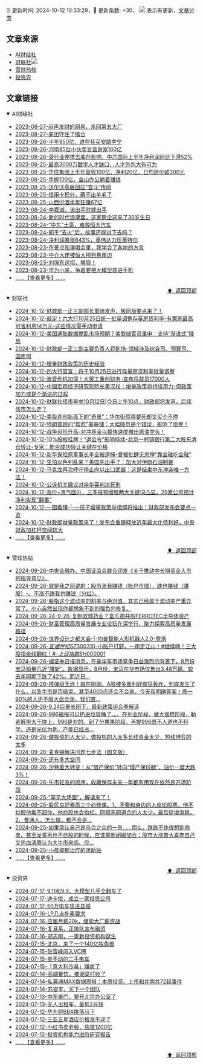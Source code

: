 ##

:alarm_clock: 更新时间: 2024-10-12 10:33:29，:rocket: 更新条数: +30， ![](/assets/dot.png) 表示有更新，[文章分类](/TAGS.md)

## 文章来源

- [AI财经社](#ai财经社)  
- [财联社](#财联社)![](/assets/dot.png)   
- [雪球热帖](#雪球热帖)  
- [投资界](#投资界)  

## 文章链接

<details open>
<summary id="ai财经社">
 AI财经社
</summary>


- [2023-08-27-闷声发财的网易，杀回第五大厂](https://www.aicaijing.com.cn/article/18610)  
- [2023-08-27-美团守住了擂台](https://www.aicaijing.com.cn/article/18611)  
- [2023-08-26-半年950亿，谁在狂买安踏李宁](https://www.aicaijing.com.cn/article/18607)  
- [2023-08-26-河南85后小伙卖盲盒身家160亿](https://www.aicaijing.com.cn/article/18608)  
- [2023-08-26-受行业整体去库存影响，中芯国际上半年净利润同比下滑52%](https://www.aicaijing.com.cn/article/18609)  
- [2023-08-25-最高3000万数字人才缺口，人才外包大有可为](https://www.aicaijing.com.cn/article/18601)  
- [2023-08-25-华住集团上半年营收100亿，净利20亿，日均房价破300元](https://www.aicaijing.com.cn/article/18602)  
- [2023-08-25-手握100亿，金山办公躺着赚钱](https://www.aicaijing.com.cn/article/18603)  
- [2023-08-25-沃尔沃高层回应“宫斗”传闻](https://www.aicaijing.com.cn/article/18604)  
- [2023-08-25-信用卡积分，薅不出羊毛了](https://www.aicaijing.com.cn/article/18605)  
- [2023-08-25-山西汾酒半年狂赚67亿](https://www.aicaijing.com.cn/article/18606)  
- [2023-08-24-李嘉诚，该出手时就出手](https://www.aicaijing.com.cn/article/18596)  
- [2023-08-24-新的时代浪潮里，这家房企迎来了30岁生日](https://www.aicaijing.com.cn/article/18597)  
- [2023-08-24-“中东”土豪，难救恒大汽车](https://www.aicaijing.com.cn/article/18598)  
- [2023-08-24-知乎“去火”后，故事还能讲下去吗？](https://www.aicaijing.com.cn/article/18599)  
- [2023-08-24-净利润暴涨843%，英伟达力压英特尔](https://www.aicaijing.com.cn/article/18600)  
- [2023-08-23-在景点和演唱会里，我学会了各地的方言](https://www.aicaijing.com.cn/article/18591)  
- [2023-08-23-中介大佬被恒大拖到悬崖边](https://www.aicaijing.com.cn/article/18592)  
- [2023-08-23-刘强东这招，够狠！](https://www.aicaijing.com.cn/article/18593)  
- [2023-08-23-华为小米，争着要把大模型装进手机](https://www.aicaijing.com.cn/article/18594)  
- [......【查看更多】......](/details/AI财经社.md)

<div align="right"><a href="#文章来源">⬆ &nbsp;返回顶部</a></div>
</details>

<details open>
<summary id="财联社">
 财联社
</summary>


- [2024-10-12-财政部一正三副部长重磅发声，极简版要点来了！](https://www.cls.cn/detail/1823161)  
- [2024-10-12-敲定！六大行10月25日统一批量调整存量房贷利率-有案例最高可省利息14万元-这些情况需手动申请](https://www.cls.cn/detail/1823160)  
- [2024-10-12-美国通胀数据搅乱市场预期？美联储官员重申：支持“渐进式”降息](https://www.cls.cn/detail/1823122)  
- [2024-10-12-财政部一正三副主要负责人将到场-领域涉及综合司、预算司、国库司](https://www.cls.cn/detail/1823049)  
- [2024-10-12-增量财政政策的历史经验](https://www.cls.cn/detail/1822999)  
- [2024-10-12-四大行官宣：将于10月25日进行存量房贷利率批量调整](https://www.cls.cn/detail/1823004)  
- [2024-10-12-波音危机加深！大罢工重创财务-宣布将裁员17000人](https://www.cls.cn/detail/1822982)  
- [2024-10-12-中国宏观经济研究院院长黄汉权：增量政策将持续用力-但政策加力或是个渐进的过程](https://www.cls.cn/detail/1822984)  
- [2024-10-12-财联社债市早参10月12日|今日上午10点，财政部将发声，后续债市怎么走？](https://www.cls.cn/detail/1822996)  
- [2024-10-12-美股连创新高下的“奇景”：华尔街慌得要死却又买个不停](https://www.cls.cn/detail/1823009)  
- [2024-10-12-特朗普顾问“帮怼”美联储：大幅降息是个错误，影响了信誉！](https://www.cls.cn/detail/1823040)  
- [2024-10-12-战争风险升高-对冲基金以最快速度撤出原油空头！](https://www.cls.cn/detail/1823043)  
- [2024-10-12-10%股权挂牌！“退金令”影响持续-北京一村镇银行第二大股东清仓转让-专家：能否成功转让关键在价格](https://www.cls.cn/detail/1823074)  
- [2024-10-12-新华保险原董事长李全被逮捕-曾被批肆无忌惮“靠金融吃金融”](https://www.cls.cn/detail/1823073)  
- [2024-10-12-生怕以色列乱来？美国先出手了：加大对伊朗石油制裁](https://www.cls.cn/detail/1823060)  
- [2024-10-12-马克龙再次呼吁停止向以出口武器：这是结束中东冲突唯一方法！](https://www.cls.cn/detail/1823044)  
- [2024-10-12-公诉机关建议对余华英判决死刑](https://www.cls.cn/detail/1823169)  
- [2024-10-12-涨价+景气回升，三季报预增股两大关键词凸显，29家公司预计净利实现“翻番”](https://www.cls.cn/detail/1823177)  
- [2024-10-12-一图看懂-|-一揽子增量政策举措即将推出！财政部发布会要点一览](https://www.cls.cn/detail/1823186)  
- [2024-10-12-财政部增量政策来了！发布会重磅释放近年最大化债利好，中央财政加杠杆空间较大](https://www.cls.cn/detail/1823183)  
- [......【查看更多】......](/details/财联社.md)

<div align="right"><a href="#文章来源">⬆ &nbsp;返回顶部</a></div>
</details>

<details open>
<summary id="雪球热帖">
 雪球热帖
</summary>


- [2024-09-26-中央金融办、中国证监会联合印发《关于推动中长期资金入市的指导意见》。](https://xueqiu.com/5124430882/305832042)  
- [2024-09-26-就是我之前说的：股市涨我赚钱（账户市值），跌也赚钱（赚股）-。不涨不跌我也赚钱（分红）。](https://xueqiu.com/4212900091/305829190)  
- [2024-09-26-股指这个波动率的斜率与绝对值，其实已经属于波动率严重异常了。小心突然出现你都想象不到的强负向修复。](https://xueqiu.com/9222280625/305792392)  
- [2024-09-26-24-9-26-复制双城药业？富乐德并购FERROTEC半导体资产](https://xueqiu.com/8772786299/305782060)  
- [2024-09-26-财富管理高质量发展专业论坛在深举行，聚力探索高质量发展路径](https://xueqiu.com/1908240451/305764378)  
- [2024-09-26-世界设计之都大会-|-均普智能人形机器人2.0-登场](https://xueqiu.com/9671841227/305748495)  
- [2024-09-26-$宜通世纪SZ300310$-小账户打野，一炮定江山！#继续嗨！三大股指全线翻红！#-$上证指数SH000001$](https://xueqiu.com/5939653998/305734746)  
- [2024-09-26-据证券日报消息，在豪华车市场竞争日益激烈的背景下，8月份宝马销量几近“腰斩”。数据显示，8月份，宝马在华市场仅售出3.48万辆，较去年同期下跌了42%。而近日...](https://xueqiu.com/9333565636/305725908)  
- [2024-09-26-核弹级王炸！就在刚刚，A股被多重利好疯狂轰炸，到底发生了什么，以及牛市是否结束，甚至4000点还会不会来，今天我明确答案！周一90%的人还不服大盘会涨，我们直...](https://xueqiu.com/5011489057/305711102)  
- [2024-09-26-9.24巨量长阳下，最新政策组合拳解读](https://xueqiu.com/6615747670/305693448)  
- [2024-09-26-996福报可以扔进垃圾桶了。。。在创业阶段，做大蛋糕阶段，勒紧裤带大干快上，996是对的。到了分果果阶段，再提996既不人道也不科学。还是光伏为例，产能已经占...](https://xueqiu.com/9742512811/305691771)  
- [2024-09-26-做投资的人太少，做投机的人太多长线资金太少，短线博弈的太多](https://xueqiu.com/9887656769/305751974)  
- [2024-09-26-麦肯锡解决问题七步法（图文版）](https://xueqiu.com/2524803655/305800661)  
- [2024-09-26-还有多大空间](https://xueqiu.com/7607677791/305774163)  
- [2024-09-26-沙特重大转变！从“限产保价”转向“增产保份额”，油价一度大跌3%！](https://xueqiu.com/1107854878/305796677)  
- [2024-09-26-牛市轮涨的顺序，收藏保存未来一年都有用现在依然是开场阶段](https://xueqiu.com/6918589555/305861152)  
- [2024-09-25-“罕见大场面”，解读来了！](https://xueqiu.com/4977783185/305597493)  
- [2024-09-25-股民良好素质三个必修课。1、不要和身边的人谈论股票，他不炒股他看不起你，他炒股也会抬杠，同频志同道合的人太少，最后徒增消耗。2、普通人，怎么做，都不会是...](https://xueqiu.com/6594360415/305553621)  
- [2024-09-25-如果承认自己是乌合之众的一员……那么，跌跌不休很想割肉卖、甚至发誓再也不炒股的时候，应该果断闭眼加仓；股市大涨普大喜奔自己又热血沸腾认为大牛市来临、应...](https://xueqiu.com/1761234358/305615236)  
- [2024-09-25-小孩抑郁治疗的求助贴](https://xueqiu.com/9186203676/305648831)  
- [......【查看更多】......](/details/雪球热帖.md)

<div align="right"><a href="#文章来源">⬆ &nbsp;返回顶部</a></div>
</details>

<details open>
<summary id="投资界">
 投资界
</summary>


- [2024-07-17-9.11和9.9，大模型几乎全翻车了](https://posts.careerengine.us/p/6697778c44726b29bffa3a09)  
- [2024-07-17-迪卡侬，成立一家投资公司](https://posts.careerengine.us/p/6697778c44726b29bffa3a01)  
- [2024-07-17-50万电车攻进县城](https://posts.careerengine.us/p/6697779c831e1d29eea44253)  
- [2024-07-16-LP几点朴素要求](https://posts.careerengine.us/p/669636a8720ed522248054dc)  
- [2024-07-16-应届月薪20k，储能大厂薪资战](https://posts.careerengine.us/p/669636a8720ed522248054d4)  
- [2024-07-16-复旦系，正排队宣布融资](https://posts.careerengine.us/p/66963699cb38e136a496986c)  
- [2024-07-16-郑志刚，一家新投资机构诞生](https://posts.careerengine.us/p/66963699cb38e136a4969874)  
- [2024-07-15-北京，来了一个140亿独角兽](https://posts.careerengine.us/p/6694db59a0c3ac562b61f9af)  
- [2024-07-15-张雪峰闯入VC圈](https://posts.careerengine.us/p/6694db59a0c3ac562b61f9b7)  
- [2024-07-15-卖不动的二手电车](https://posts.careerengine.us/p/6694db6836b2f1565d9b541a)  
- [2024-07-15-「意大利沙县」赚疯了](https://posts.careerengine.us/p/6694db6836b2f1565d9b5422)  
- [2024-07-14-高端餐饮，被湘菜打败了](https://posts.careerengine.us/p/6693862333c6e710d0bf9dc4)  
- [2024-07-14-私募通MAX数据周报：本周投资、上市和并购共72起事件](https://posts.careerengine.us/p/6693862333c6e710d0bf9dcc)  
- [2024-07-14-苏姿丰，买下一个团队](https://posts.careerengine.us/p/6693861481427510b2b9c123)  
- [2024-07-13-中东豪门，要开北京办公室了](https://posts.careerengine.us/p/66922794a876f80d113b51fe)  
- [2024-07-13-无人出租车，最低2元钱](https://posts.careerengine.us/p/669227b82202ae0dfac5d713)  
- [2024-07-12-华为将BBA挑落马下](https://posts.careerengine.us/p/6690a6c68082df14ead7eaac)  
- [2024-07-12-三亚五星酒店价格涨不动了](https://posts.careerengine.us/p/6690a6c68082df14ead7eaa4)  
- [2024-07-12-小红书卖老股，估值1200亿](https://posts.careerengine.us/p/6690a6b756b00014bcc00e8f)  
- [2024-07-12-投资机构能力进阶研究报告](https://posts.careerengine.us/p/6690a6b756b00014bcc00e87)  
- [......【查看更多】......](/details/投资界.md)

<div align="right"><a href="#文章来源">⬆ &nbsp;返回顶部</a></div>
</details>
